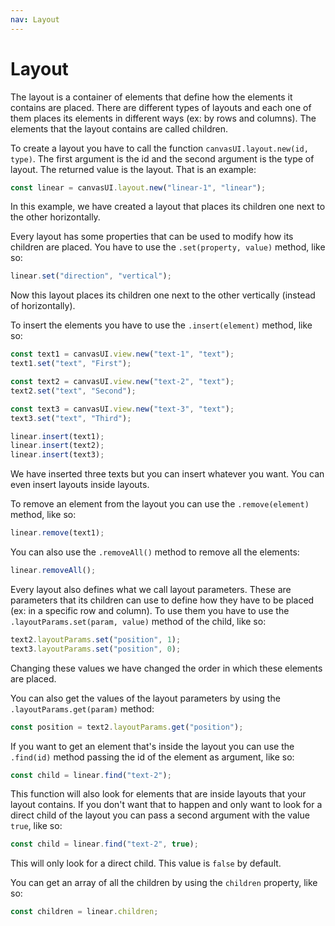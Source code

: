 ```yaml
---
nav: Layout
---
```


# Layout

The layout is a container of elements that define how the elements it contains are placed. There are different types of layouts and each one of them places its elements in different ways (ex: by rows and columns). The elements that the layout contains are called children.

To create a layout you have to call the function `canvasUI.layout.new(id, type)`. The first argument is the id and the second argument is the type of layout. The returned value is the layout. That is an example:

```javascript
const linear = canvasUI.layout.new("linear-1", "linear");
```

In this example, we have created a layout that places its children one next to the other horizontally.

Every layout has some properties that can be used to modify how its children are placed. You have to use the `.set(property, value)` method, like so:

```javascript
linear.set("direction", "vertical");
```

Now this layout places its children one next to the other vertically (instead of horizontally).

To insert the elements you have to use the `.insert(element)` method, like so:

```javascript
const text1 = canvasUI.view.new("text-1", "text");
text1.set("text", "First");

const text2 = canvasUI.view.new("text-2", "text");
text2.set("text", "Second");

const text3 = canvasUI.view.new("text-3", "text");
text3.set("text", "Third");

linear.insert(text1);
linear.insert(text2);
linear.insert(text3);
```

We have inserted three texts but you can insert whatever you want. You can even insert layouts inside layouts.

To remove an element from the layout you can use the `.remove(element)` method, like so:

```javascript
linear.remove(text1);
```

You can also use the `.removeAll()` method to remove all the elements:

```javascript
linear.removeAll();
```

Every layout also defines what we call layout parameters. These are parameters that its children can use to define how they have to be placed (ex: in a specific row and column). To use them you have to use the `.layoutParams.set(param, value)` method of the child, like so:

```javascript
text2.layoutParams.set("position", 1);
text3.layoutParams.set("position", 0);
```

Changing these values we have changed the order in which these elements are placed.

You can also get the values of the layout parameters by using the `.layoutParams.get(param)` method:

```javascript
const position = text2.layoutParams.get("position");
```

If you want to get an element that's inside the layout you can use the `.find(id)` method passing the id of the element as argument, like so:

```javascript
const child = linear.find("text-2");
```

This function will also look for elements that are inside layouts that your layout contains. If you don't want that to happen and only want to look for a direct child of the layout you can pass a second argument with the value `true`, like so:

```javascript
const child = linear.find("text-2", true);
```

This will only look for a direct child. This value is `false` by default.

You can get an array of all the children by using the `children` property, like so:

```javascript
const children = linear.children;
```
